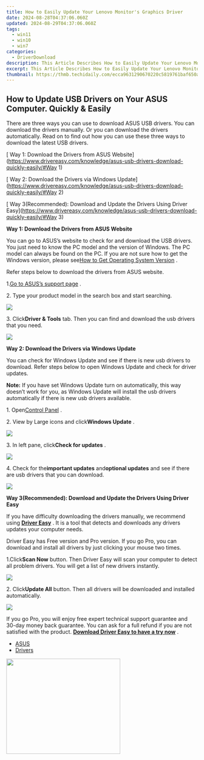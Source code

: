 ```yaml
---
title: How to Easily Update Your Lenovo Monitor's Graphics Driver
date: 2024-08-28T04:37:06.060Z
updated: 2024-08-29T04:37:06.060Z
tags:
  - win11
  - win10
  - win7
categories:
  - DriverDownload
description: This Article Describes How to Easily Update Your Lenovo Monitor's Graphics Driver
excerpt: This Article Describes How to Easily Update Your Lenovo Monitor's Graphics Driver
thumbnail: https://thmb.techidaily.com/ecca9631290670220c5819761baf650aa5dd08f70276ed62c1ed9a3790d42498.jpg
---
```


## How to Update USB Drivers on Your ASUS Computer. Quickly & Easily

There are three ways you can use to download ASUS USB drivers. You can download the drivers manually. Or you can download the drivers automatically. Read on to find out how you can use these three ways to download the latest USB drivers.

[ Way 1: Download the Drivers from ASUS Website](<https://www.drivereasy.com/knowledge/asus-usb-drivers-download-quickly-easily/#Way> 1)

[ Way 2: Download the Drivers via Windows Update](<https://www.drivereasy.com/knowledge/asus-usb-drivers-download-quickly-easily/#Way> 2)

[ Way 3(Recommended): Download and Update the Drivers Using Driver Easy](<https://www.drivereasy.com/knowledge/asus-usb-drivers-download-quickly-easily/#Way> 3)

   **Way 1: Download the Drivers from ASUS Website**

 You can go to ASUS’s website to check for and download the USB drivers. You just need to know the PC model and the version of Windows. The PC model can always be found on the PC. If you are not sure how to get the Windows version, please see[How to Get Operating System Version](https://tools.techidaily.com/drivereasy/download/) .

Refer steps below to download the drivers from ASUS website.

 1.[Go to ASUS’s support page](https://www.asus.com/us/support/) .

2\. Type your product model in the search box and start searching.

![](https://images.drivereasy.com/wp-content/uploads/2017/05/img_590a92d60556a.png)

 3\. Click**Driver & Tools** tab. Then you can find and download the usb drivers that you need.

![](https://images.drivereasy.com/wp-content/uploads/2017/05/img_590a93000e14e.png)

   **Way 2: Download the Drivers via Windows Update**

 You can check for Windows Update and see if there is new usb drivers to download. Refer steps below to open Windows Update and check for driver updates.

**Note:** If you have set Windows Update turn on automatically, this way doesn’t work for you, as Windows Update will install the usb drivers automatically if there is new usb drivers available.

 1\. Open[Control Panel](https://tools.techidaily.com/drivereasy/download/) .

 2\. View by Large icons and click**Windows Update** .

![](https://images.drivereasy.com/wp-content/uploads/2017/05/img_590a9421b88a3.jpg)

 3\. In left pane, click**Check for updates** .

![](https://images.drivereasy.com/wp-content/uploads/2017/05/img_590a94f54e327.jpg)

 4\. Check for the**important updates** and**optional updates** and see if there are usb drivers that you can download.

![](https://images.drivereasy.com/wp-content/uploads/2017/05/img_590a95e76660f.jpg)

 **Way 3(Recommended): Download and Update the Drivers Using Driver Easy**

 If you have difficulty downloading the drivers manually, we recommend using **[Driver Easy](https://tools.techidaily.com/drivereasy/download/)**  . It is a tool that detects and downloads any drivers updates your computer needs.

 Driver Easy has Free version and Pro version. If you go Pro, you can download and install all drivers by just clicking your mouse two times.

 1.Click**Scan Now** button. Then Driver Easy will scan your computer to detect all problem drivers. You will get a list of new drivers instantly.

![](https://images.drivereasy.com/wp-content/uploads/2017/05/img_590a988a54d11.png)

 2\. Click**Update All** button. Then all drivers will be downloaded and installed automatically.

![](https://images.drivereasy.com/wp-content/uploads/2017/05/img_590a98d64ce5f.jpg)

 If you go Pro, you will enjoy free expert technical support guarantee and 30-day money back guarantee. You can ask for a full refund if you are not satisfied with the product. **[Download Driver Easy to have a try now](https://tools.techidaily.com/drivereasy/download/)**  .

* [ASUS](https://tools.techidaily.com/drivereasy/download/)
* [Drivers](https://tools.techidaily.com/drivereasy/download/)

<ins class="adsbygoogle"
     style="display:block"
     data-ad-format="autorelaxed"
     data-ad-client="ca-pub-7571918770474297"
     data-ad-slot="1223367746"></ins>



<ins class="adsbygoogle"
     style="display:block"
     data-ad-client="ca-pub-7571918770474297"
     data-ad-slot="8358498916"
     data-ad-format="auto"
     data-full-width-responsive="true"></ins>



<!-- affiliate ads begin -->
<a href="https://godlikehost.sjv.io/c/5597632/1920047/21774" target="_top" id="1920047"><img src="//a.impactradius-go.com/display-ad/21774-1920047" border="0" alt="" width="300" height="250"/></a><img height="0" width="0" src="https://imp.pxf.io/i/5597632/1920047/21774" style="position:absolute;visibility:hidden;" border="0" />
<!-- affiliate ads end -->